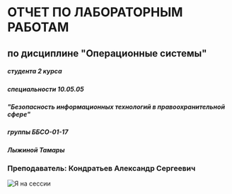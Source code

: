 # ОТЧЕТ ПО ЛАБОРАТОРНЫМ РАБОТАМ
## по дисциплине "Операционные системы"

##### студента 2 курса
##### специальности 10.05.05
##### "Безопасность информационных технологий в правоохранительной сфере"
##### группы ББСО-01-17
##### Лыжиной Тамары

### Преподаватель: Кондратьев Александр Сергеевич


![Я на сессии](https://d2hhj3gz5jljkm.cloudfront.net/163/bf774/ecd3/417c/bfeb/589a8ffcbdf8/original/1628189.jpg "лол")


